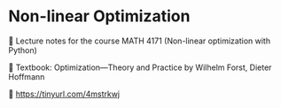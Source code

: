 # Non-linear Optimization

📝 Lecture notes for the course MATH 4171 (Non-linear optimization with Python)

📙 Textbook: Optimization—Theory and Practice by Wilhelm Forst, Dieter Hoffmann

🔗 https://tinyurl.com/4mstrkwj
